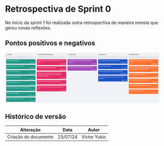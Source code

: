 # Retrospectiva de Sprint 0

No início da sprint 1 foi realizada outra retrospectiva de maneira remota que gerou novas reflexões.

## Pontos positivos e negativos

![retro_sprint0](../../prints/retro_sprint0.png)

## Histórico de versão

| Alteração | Data | Autor | 
| - | - | - |
| Criação do documento | 15/07/24 | Victor Yukio |